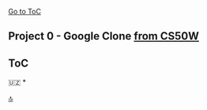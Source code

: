    
  
[Go to ToC](../README.md)

## Project 0 - Google Clone [from CS50W](https://cs50.harvard.edu/web/2020/projects/0/)

## ToC
:uzbekistan:
* 


  
[🔝](#toc)  

